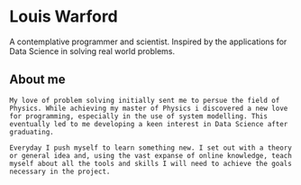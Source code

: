 # Louis Warford

A contemplative programmer and scientist. Inspired by the applications for Data Science in solving real world problems.

## About me
```
My love of problem solving initially sent me to persue the field of Physics. While achieving my master of Physics i discovered a new love for programming, especially in the use of system modelling. This eventually led to me developing a keen interest in Data Science after graduating.

Everyday I push myself to learn something new. I set out with a theory or general idea and, using the vast expanse of online knowledge, teach myself about all the tools and skills I will need to achieve the goals necessary in the project.
```
